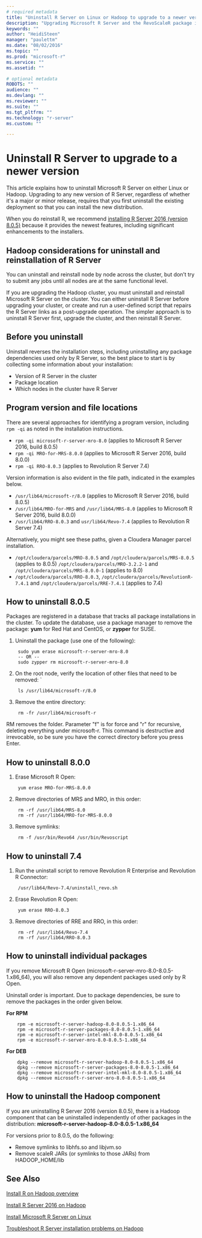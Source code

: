 ```yaml
---
# required metadata
title: "Uninstall R Server on Linux or Hadoop to upgrade to a newer version"
description: "Upgrading Microsoft R Server and the RevoScaleR package is achieved by uninstalling the existing version and installing a newer version."
keywords: ""
author: "HeidiSteen"
manager: "paulettm"
ms.date: "08/02/2016"
ms.topic: ""
ms.prod: "microsoft-r"
ms.service: ""
ms.assetid: ""

# optional metadata
ROBOTS: ""
audience: ""
ms.devlang: ""
ms.reviewer: ""
ms.suite: ""
ms.tgt_pltfrm: ""
ms.technology: "r-server"
ms.custom: ""

---
```

# Uninstall R Server to upgrade to a newer version

This article explains how to uninstall Microsoft R Server on either Linux or Hadoop. Upgrading to any new version of R Server, regardless of whether it's a major or minor release, requires that you first uninstall the existing deployment so that you can install the new distribution.

When you do reinstall R, we recommend [installing R Server 2016 (version 8.0.5)](rserver-install-hadoop-805.md) because it provides the newest features, including significant enhancements to the installers.

## Hadoop considerations for uninstall and reinstallation of R Server

You can uninstall and reinstall node by node across the cluster, but don’t try to submit any jobs until all nodes are at the same functional level.

If you are upgrading the Hadoop cluster, you must uninstall and reinstall Microsoft R Server on the cluster. You can either uninstall R Server before upgrading your cluster, or create and run a user-defined script that repairs the R Server links as a post-upgrade operation. The simpler approach is to uninstall R Server first, upgrade the cluster, and then reinstall R Server.

## Before you uninstall

Uninstall reverses the installation steps, including uninstalling any package dependencies used only by R Server, so the best place to start is by collecting some information about your installation:

- Version of R Server in the cluster
- Package location
- Which nodes in the cluster have R Server

## Program version and file locations

There are several approaches for identifying a program version, including `rpm -qi` as noted in the installation instructions.

- `rpm -qi microsoft-r-server-mro-8.0` (applies to Microsoft R Server 2016, build 8.0.5)
- `rpm -qi MRO-for-MRS-8.0.0` (applies to Microsoft R Server 2016, build 8.0.0)
- `rpm -qi RRO-8.0.3` (applies to Revolution R Server 7.4)

Version information is also evident in the file path, indicated in the examples below.

- `/usr/lib64/microsoft-r/8.0` (applies to Microsoft R Server 2016, build 8.0.5)
- `/usr/lib64/MRO-for-MRS` and `/usr/lib64/MRS-8.0` (applies to Microsoft R Server 2016, build 8.0.0)
- `/usr/lib64/RRO-8.0.3` and `usr/lib64/Revo-7.4` (applies to Revolution R Server 7.4)

Alternatively, you might see these paths, given a Cloudera Manager parcel installation.

- `/opt/cloudera/parcels/MRO-8.0.5` and `/opt/cloudera/parcels/MRS-8.0.5` (applies to 8.0.5) `/opt/cloudera/parcels/MRO-3.2.2-1` and `/opt/cloudera/parcels/MRS-8.0.0-1` (applies to 8.0)
- `/opt/cloudera/parcels/RRO-8.0.3`, `/opt/cloudera/parcels/RevolutionR-7.4.1` and `/opt/cloudera/parcels/RRE-7.4.1` (applies to 7.4)

## How to uninstall 8.0.5

Packages are registered in a database that tracks all package installations in the cluster. To update the database, use a package manager to remove the package: **yum** for Red Hat and CentOS, or **zypper** for SUSE.

1. Uninstall the package (use one of the following):

        sudo yum erase microsoft-r-server-mro-8.0
        -- OR --
        sudo zypper rm microsoft-r-server-mro-8.0

2. On the root node, verify the location of other files that need to be removed: `

        ls /usr/lib64/microsoft-r/8.0

3. Remove the entire directory:

        rm -fr /usr/lib64/microsoft-r

RM removes the folder. Parameter "f" is for force and "r" for recursive, deleting everything under microsoft-r. This command is destructive and irrevocable, so be sure you have the correct directory before you press Enter.

## How to uninstall 8.0.0

1. Erase Microsoft R Open:

        yum erase MRO-for-MRS-8.0.0

2. Remove directories of MRS and MRO, in this order:

        rm -rf /usr/lib64/MRS-8.0
        rm -rf /usr/lib64/MRO-for-MRS-8.0.0

3. Remove symlinks:

        rm -f /usr/bin/Revo64 /usr/bin/Revoscript

## How to uninstall 7.4

1. Run the uninstall script to remove Revolution R Enterprise and Revolution R Connector:

        /usr/lib64/Revo-7.4/uninstall_revo.sh

2. Erase Revolution R Open:

        yum erase RRO-8.0.3

3. Remove directories of RRE and RRO, in this order:

        rm -rf /usr/lib64/Revo-7.4
        rm -rf /usr/lib64/RRO-8.0.3

## How to uninstall individual packages

If you remove Microsoft R Open (microsoft-r-server-mro-8.0-8.0.5-1.x86_64), you will also remove any dependent packages used only by R Open.

Uninstall order is important. Due to package dependencies, be sure to remove the packages in the order given below.

**For RPM**

        rpm -e microsoft-r-server-hadoop-8.0-8.0.5-1.x86_64
        rpm -e microsoft-r-server-packages-8.0-8.0.5-1.x86_64
        rpm -e microsoft-r-server-intel-mkl-8.0-8.0.5-1.x86_64
        rpm -e microsoft-r-server-mro-8.0-8.0.5-1.x86_64

**For DEB**

        dpkg --remove microsoft-r-server-hadoop-8.0-8.0.5-1.x86_64
        dpkg --remove microsoft-r-server-packages-8.0-8.0.5-1.x86_64
        dpkg --remove microsoft-r-server-intel-mkl-8.0-8.0.5-1.x86_64
        dpkg --remove microsoft-r-server-mro-8.0-8.0.5-1.x86_64

## How to uninstall the Hadoop component

If you are uninstalling R Server 2016 (version 8.0.5), there is a Hadoop component that can be uninstalled independently of other packages in the distribution: **microsoft-r-server-hadoop-8.0-8.0.5-1.x86_64**

For versions prior to 8.0.5, do the following:

- Remove symlinks to libhfs.so and libjvm.so
- Remove scaleR JARs (or symlinks to those JARs) from HADOOP_HOME/lib

## See Also

[Install R on Hadoop overview](rserver-install-hadoop.md)

[Install R Server 2016 on Hadoop](rserver-install-hadoop-805.md)

[Install Microsoft R Server on Linux](rserver-install-linux-server.md)

[Troubleshoot R Server installation problems on Hadoop](rserver-install-hadoop-troubleshoot.md)
